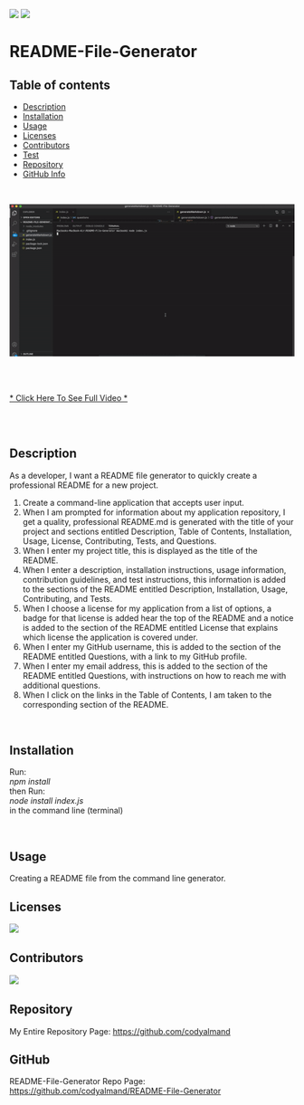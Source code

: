 ![](https://img.shields.io/badge/License-MIT-brightgreen)
![](https://img.shields.io/badge/created%20by-codyalmand-red)

# README-File-Generator

## Table of contents
- [Description](#Description)
- [Installation](#Installation)
- [Usage](#Usage)
- [Licenses](#Licenses)
- [Contributors](#Contributors)
- [Test](#Test)
- [Repository](#Repository)
- [GitHub Info](#GitHub)


<br>

![](https://github.com/codyalmand/README-File-Generator/blob/main/gif/readme-generator.gif)

<br>

<br>

[* Click Here To See Full Video *](https://drive.google.com/file/d/1WSQQgIBGHZ1N-KgIk8DR5u7FzDgChFN9/view?usp=sharing)

<br>

<br>

## Description

As a developer, I want a README file generator to quickly create a professional README for a new project.

1. Create a command-line application that accepts user input.
2. When I am prompted for information about my application repository, I get a quality, professional README.md is generated with the title of your project and sections entitled Description, Table of Contents, Installation, Usage, License, Contributing, Tests, and Questions.
3. When I enter my project title, this is displayed as the title of the README.
4. When I enter a description, installation instructions, usage information, contribution guidelines, and test instructions, this information is added to the sections of the README entitled Description, Installation, Usage, Contributing, and Tests.
5. When I choose a license for my application from a list of options, a badge for that license is added hear the top of the README and a notice is added to the section of the README entitled License that explains which license the application is covered under.
6. When I enter my GitHub username, this is added to the section of the README entitled Questions, with a link to my GitHub profile.
7. When I enter my email address, this is added to the section of the README entitled Questions, with instructions on how to reach me with additional questions.
8. When I click on the links in the Table of Contents, I am taken to the corresponding section of the README.

<br>

  ## Installation

  Run:
  <br>
  _npm install_
  <br>
  then Run:
  <br>
  _node install index.js_
  <br>
  in the command line (terminal)

  <br>

  ## Usage

  Creating a README file from the command line generator.

  ## Licenses

  ![](https://img.shields.io/badge/License-MIT-brightgreen)

  ## Contributors

  ![](https://img.shields.io/badge/created%20by-codyalmand-red)

  ## Repository

  My Entire Repository Page: https://github.com/codyalmand

  ## GitHub

  README-File-Generator Repo Page: https://github.com/codyalmand/README-File-Generator

  <br>

